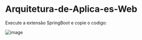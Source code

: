 # Arquitetura-de-Aplica-es-Web

Execute a extensão SpringBoot e copie o codigo:

![image](https://github.com/user-attachments/assets/af7a4379-9a0c-4bd7-b1ac-9a24adc82a69)



